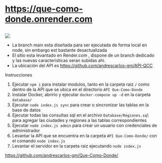 # https://que-como-donde.onrender.com
## 

[![](https://que-como-donde.onrender.com/img/Logo/Logo%20colores.png)](www.quecomodonde.ml)

* La branch main esta diseñada para ser ejecutada de forma local en node, sin embargo est bastante desactualizada
* El sitio esta levantado en Render.com , dispone de un branch dedicado y las nuevas caracteristicas seran subidas ahi.
* La ubicación del API es https://github.com/andrescarlos-gm/API-QCC




Instrucciones

1. Ejecutar `npm i` para instalar modulos, tanto en la carpeta raiz `/` como dentro de la API que se ubica en el directorio `API Que-Como-Donde`
2. Instalar Docker, abrirlo y ejecutar `docker-compose up -d` en la carpeta `database/`
3. Ejecutar `node index.js sync` para crear o sincronizar las tablas en la base de datos
4. Ejecutar todas las consultas sql en el archivo `Database/Regiones.sql` para agregar las ciudades y regiones a las tablas correspondientes
5. Ejecutar `node index.js admin` para crear un usuario con credenciales de administrador
6. Levantar la API que se encuentra en la carpeta `API Que-Como-Donde/` con el comando `node index.js`
7. Levantar el servidor en la carpeta raiz ejecutando `node index.js`


https://github.com/andrescarlos-gm/Que-Como-Donde/


